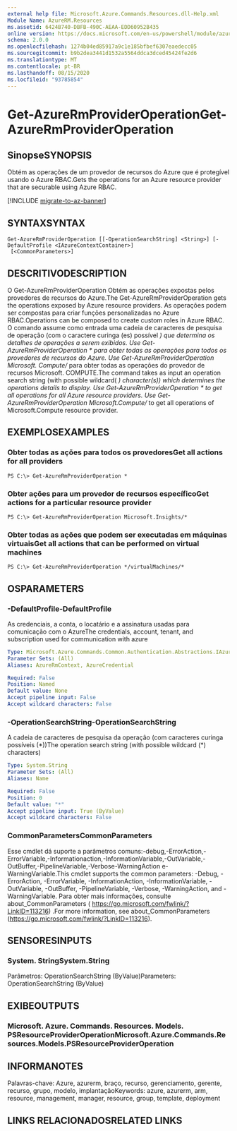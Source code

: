 ```yaml
---
external help file: Microsoft.Azure.Commands.Resources.dll-Help.xml
Module Name: AzureRM.Resources
ms.assetid: 6424B740-DBFB-490C-AEAA-EDD60952B435
online version: https://docs.microsoft.com/en-us/powershell/module/azurerm.resources/get-azurermprovideroperation
schema: 2.0.0
ms.openlocfilehash: 1274b04ed85917a9c1e185bfbef6307eaedecc05
ms.sourcegitcommit: b9b2dea3441d1532a5564ddca3dced45424fe2d6
ms.translationtype: MT
ms.contentlocale: pt-BR
ms.lasthandoff: 08/15/2020
ms.locfileid: "93785854"
---
```

# <span data-ttu-id="978da-101">Get-AzureRmProviderOperation</span><span class="sxs-lookup"><span data-stu-id="978da-101">Get-AzureRmProviderOperation</span></span>

## <span data-ttu-id="978da-102">Sinopse</span><span class="sxs-lookup"><span data-stu-id="978da-102">SYNOPSIS</span></span>
<span data-ttu-id="978da-103">Obtém as operações de um provedor de recursos do Azure que é protegível usando o Azure RBAC.</span><span class="sxs-lookup"><span data-stu-id="978da-103">Gets the operations for an Azure resource provider that are securable using Azure RBAC.</span></span>

[!INCLUDE [migrate-to-az-banner](../../includes/migrate-to-az-banner.md)]

## <span data-ttu-id="978da-104">SYNTAX</span><span class="sxs-lookup"><span data-stu-id="978da-104">SYNTAX</span></span>

```
Get-AzureRmProviderOperation [[-OperationSearchString] <String>] [-DefaultProfile <IAzureContextContainer>]
 [<CommonParameters>]
```

## <span data-ttu-id="978da-105">DESCRITIVO</span><span class="sxs-lookup"><span data-stu-id="978da-105">DESCRIPTION</span></span>
<span data-ttu-id="978da-106">O Get-AzureRmProviderOperation Obtém as operações expostas pelos provedores de recursos do Azure.</span><span class="sxs-lookup"><span data-stu-id="978da-106">The Get-AzureRmProviderOperation gets the operations exposed by Azure resource providers.</span></span>
<span data-ttu-id="978da-107">As operações podem ser compostas para criar funções personalizadas no Azure RBAC.</span><span class="sxs-lookup"><span data-stu-id="978da-107">Operations can be composed to create custom roles in Azure RBAC.</span></span>
<span data-ttu-id="978da-108">O comando assume como entrada uma cadeia de caracteres de pesquisa de operação (com o caractere curinga (es) possível *) que determina os detalhes de operações a serem exibidos. Use Get-AzureRmProviderOperation \* para obter todas as operações para todos os provedores de recursos do Azure. Use Get-AzureRmProviderOperation Microsoft. Compute/* para obter todas as operações do provedor de recursos Microsoft. COMPUTE.</span><span class="sxs-lookup"><span data-stu-id="978da-108">The command takes as input an operation search string (with possible wildcard( *) character(s)) which determines the operations details to display. Use Get-AzureRmProviderOperation \* to get all operations for all Azure resource providers. Use Get-AzureRmProviderOperation Microsoft.Compute/* to get all operations of Microsoft.Compute resource provider.</span></span>

## <span data-ttu-id="978da-109">EXEMPLOS</span><span class="sxs-lookup"><span data-stu-id="978da-109">EXAMPLES</span></span>

### <span data-ttu-id="978da-110">Obter todas as ações para todos os provedores</span><span class="sxs-lookup"><span data-stu-id="978da-110">Get all actions for all providers</span></span>
```
PS C:\> Get-AzureRmProviderOperation *
```

### <span data-ttu-id="978da-111">Obter ações para um provedor de recursos específico</span><span class="sxs-lookup"><span data-stu-id="978da-111">Get actions for a particular resource provider</span></span>
```
PS C:\> Get-AzureRmProviderOperation Microsoft.Insights/*
```

### <span data-ttu-id="978da-112">Obter todas as ações que podem ser executadas em máquinas virtuais</span><span class="sxs-lookup"><span data-stu-id="978da-112">Get all actions that can be performed on virtual machines</span></span>
```
PS C:\> Get-AzureRmProviderOperation */virtualMachines/*
```

## <span data-ttu-id="978da-113">OS</span><span class="sxs-lookup"><span data-stu-id="978da-113">PARAMETERS</span></span>

### <span data-ttu-id="978da-114">-DefaultProfile</span><span class="sxs-lookup"><span data-stu-id="978da-114">-DefaultProfile</span></span>
<span data-ttu-id="978da-115">As credenciais, a conta, o locatário e a assinatura usadas para comunicação com o Azure</span><span class="sxs-lookup"><span data-stu-id="978da-115">The credentials, account, tenant, and subscription used for communication with azure</span></span>

```yaml
Type: Microsoft.Azure.Commands.Common.Authentication.Abstractions.IAzureContextContainer
Parameter Sets: (All)
Aliases: AzureRmContext, AzureCredential

Required: False
Position: Named
Default value: None
Accept pipeline input: False
Accept wildcard characters: False
```

### <span data-ttu-id="978da-116">-OperationSearchString</span><span class="sxs-lookup"><span data-stu-id="978da-116">-OperationSearchString</span></span>
<span data-ttu-id="978da-117">A cadeia de caracteres de pesquisa da operação (com caracteres curinga possíveis (\*))</span><span class="sxs-lookup"><span data-stu-id="978da-117">The operation search string (with possible wildcard (\*) characters)</span></span>

```yaml
Type: System.String
Parameter Sets: (All)
Aliases: Name

Required: False
Position: 0
Default value: "*"
Accept pipeline input: True (ByValue)
Accept wildcard characters: False
```

### <span data-ttu-id="978da-118">CommonParameters</span><span class="sxs-lookup"><span data-stu-id="978da-118">CommonParameters</span></span>
<span data-ttu-id="978da-119">Esse cmdlet dá suporte a parâmetros comuns:-debug,-ErrorAction,-ErrorVariable,-Informationaction,-InformationVariable,-OutVariable,-OutBuffer,-PipelineVariable,-Verbose-WarningAction e-WarningVariable.</span><span class="sxs-lookup"><span data-stu-id="978da-119">This cmdlet supports the common parameters: -Debug, -ErrorAction, -ErrorVariable, -InformationAction, -InformationVariable, -OutVariable, -OutBuffer, -PipelineVariable, -Verbose, -WarningAction, and -WarningVariable.</span></span> <span data-ttu-id="978da-120">Para obter mais informações, consulte about_CommonParameters ( https://go.microsoft.com/fwlink/?LinkID=113216) .</span><span class="sxs-lookup"><span data-stu-id="978da-120">For more information, see about_CommonParameters (https://go.microsoft.com/fwlink/?LinkID=113216).</span></span>

## <span data-ttu-id="978da-121">SENSORES</span><span class="sxs-lookup"><span data-stu-id="978da-121">INPUTS</span></span>

### <span data-ttu-id="978da-122">System. String</span><span class="sxs-lookup"><span data-stu-id="978da-122">System.String</span></span>
<span data-ttu-id="978da-123">Parâmetros: OperationSearchString (ByValue)</span><span class="sxs-lookup"><span data-stu-id="978da-123">Parameters: OperationSearchString (ByValue)</span></span>

## <span data-ttu-id="978da-124">EXIBE</span><span class="sxs-lookup"><span data-stu-id="978da-124">OUTPUTS</span></span>

### <span data-ttu-id="978da-125">Microsoft. Azure. Commands. Resources. Models. PSResourceProviderOperation</span><span class="sxs-lookup"><span data-stu-id="978da-125">Microsoft.Azure.Commands.Resources.Models.PSResourceProviderOperation</span></span>

## <span data-ttu-id="978da-126">INFORMA</span><span class="sxs-lookup"><span data-stu-id="978da-126">NOTES</span></span>
<span data-ttu-id="978da-127">Palavras-chave: Azure, azurerm, braço, recurso, gerenciamento, gerente, recurso, grupo, modelo, implantação</span><span class="sxs-lookup"><span data-stu-id="978da-127">Keywords: azure, azurerm, arm, resource, management, manager, resource, group, template, deployment</span></span>

## <span data-ttu-id="978da-128">LINKS RELACIONADOS</span><span class="sxs-lookup"><span data-stu-id="978da-128">RELATED LINKS</span></span>
